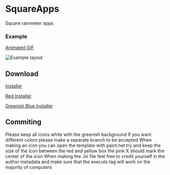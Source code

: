 # SquareApps
Square rainmeter apps

### Example
[Animated GIF](https://gfycat.com/KaleidoscopicEllipticalBlackmamba)

![Example layout](https://i.imgur.com/qyxJybw.png)

## Download
[Installer](https://github.com/Filip9696/SquareApps/raw/blue/Square%20Apps_1.1B.rmskin)

[Red Installer](https://github.com/Filip9696/SquareApps/raw/red/Square%20Apps_1.1R.rmskin)

[Greenish Blue Installer](https://github.com/Filip9696/SquareApps/raw/master/Square%20Apps_1.1.rmskin)

## Commiting
Please keep all icons white with the greenish background
If you want different colors please make a separate branch to be accepted
When making an icon you can open the template with paint.net try and keep the size of the icon between the red and yellow box the pink X should mark the center of the icon
When making the .ini file feel free to credit yourself in the author metadata and make sure that the execute tag will work on the majority of computers
